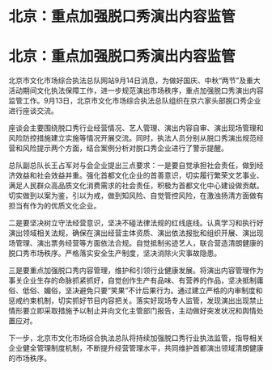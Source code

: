 # 北京：重点加强脱口秀演出内容监管

# 北京：重点加强脱口秀演出内容监管

北京市文化市场综合执法总队网站9月14日消息，为做好国庆、中秋“两节”及重大活动期间文化执法保障工作，进一步规范演出市场秩序，重点加强脱口秀演出内容监管工作。9月13日，北京市文化市场综合执法总队组织在京六家头部脱口秀企业进行座谈交流。

座谈会主要围绕脱口秀行业经营情况、艺人管理、演出内容自审、演出现场管理和风险防控措施建立实施等情况开展交流。同时，执法人员分别从脱口秀演出规范经营和风险提示两个方面，结合案例分析对脱口秀企业进行了警示提醒。

总队副总队长王占军对与会企业提出三点要求：一是要自觉承担社会责任，做到经济效益和社会效益并重。强化首都文化企业的首善意识，切实履行繁荣文艺事业、满足人民群众高品质文化消费需求的社会责任，积极为首都文化中心建设做贡献。切实做到以案为鉴，引以为戒，做到知风险、自觉管控风险，在激浊扬清方面做有担当有作为的优质文化企业。

二是要坚决树立守法经营意识，坚决不碰法律法规的红线底线。认真学习和执行好演出领域相关法规，确保在演出经营主体资质、演出依法报批和组织开展、演出现场管理、演出票务经营等方面依法合规。自觉抵制劣迹艺人，联合营造清朗健康的脱口秀市场秩序。严格落实安全生产制度，坚决消除火灾事故隐患。

三是要重点加强脱口秀内容管理，维护和引领行业健康发展。将演出内容管理作为事关企业生存的命脉抓紧抓好，自觉创作生产有品味、有营养的作品，坚决抵制庸俗、低俗、媚俗，坚决避免只要“笑果”不计后果行为。通过建立严格的内审制度和惩戒约束机制，切实抓好节目内容把关。落实好现场专人监管，发现演出出现禁止情形要立即采取措施予以制止并向文化主管部门报告，主动做好突发状况和舆情处置应对。

下一步，北京市文化市场综合执法总队将持续加强脱口秀行业执法监管，指导相关企业健全管理制度机制，不断提升经营管理水平，共同维护首都演出领域清朗健康的市场秩序。

